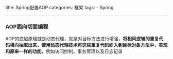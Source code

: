 title: Spring配置AOP
categories: 框架
tags: 
	- Spring

---

### AOP面向切面编程

AOP的底层原理就是动态代理，就是对目标方法进行增强，**将相同逻辑的重复代码横向抽取出来，使用动态代理技术将这些重复代码织入到目标对象方法中，实现和原来一样的功能**，例如访问控制，事务管理以及日志记录



